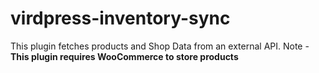# virdpress-inventory-sync
This plugin fetches products and Shop Data from an external API. Note - **This plugin requires WooCommerce to store products**

